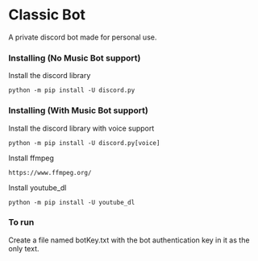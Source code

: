 # Classic Bot
A private discord bot made for personal use.

### Installing (No Music Bot support)
Install the discord library
```
python -m pip install -U discord.py
```
### Installing (With Music Bot support)
Install the discord library with voice support
```
python -m pip install -U discord.py[voice]
```
Install ffmpeg
```
https://www.ffmpeg.org/
```
Install youtube_dl
```
python -m pip install -U youtube_dl
```
### To run
Create a file named botKey.txt with the bot authentication key in it as the only text.